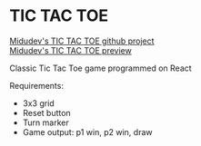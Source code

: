 # TIC TAC TOE

[Midudev's TIC TAC TOE github project](https://github.com/midudev/aprendiendo-react/tree/master/projects/02-tic-tac-toe)
<br>
[Midudev's TIC TAC TOE preview](https://midu-react-02.surge.sh/)

Classic Tic Tac Toe game programmed on React

Requirements:

- 3x3 grid
- Reset button
- Turn marker
- Game output: p1 win, p2 win, draw
